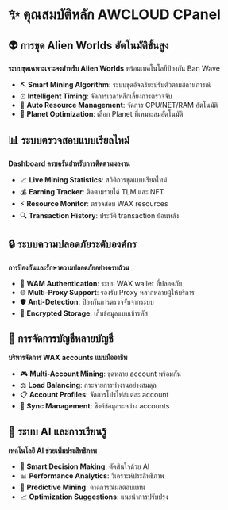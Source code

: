 # ✨ คุณสมบัติหลัก AWCLOUD CPanel

## 👽 การขุด Alien Worlds อัตโนมัติขั้นสูง

**ระบบขุดเฉพาะเจาะจงสำหรับ Alien Worlds** พร้อมเทคโนโลยีป้องกัน Ban Wave

- ⛏️ **Smart Mining Algorithm**: ระบบขุดอัจฉริยะปรับตัวตามสถานการณ์
- ⏰ **Intelligent Timing**: จัดการเวลาหลีกเลี่ยงการตรวจจับ
- 🔄 **Auto Resource Management**: จัดการ CPU/NET/RAM อัตโนมัติ
- 🎯 **Planet Optimization**: เลือก Planet ที่เหมาะสมอัตโนมัติ

## 📊 ระบบตรวจสอบแบบเรียลไทม์

**Dashboard ครบครันสำหรับการติดตามผลงาน**

- 📈 **Live Mining Statistics**: สถิติการขุดแบบเรียลไทม์
- 💰 **Earning Tracker**: ติดตามรายได้ TLM และ NFT
- ⚡ **Resource Monitor**: ตรวจสอบ WAX resources
- 🔍 **Transaction History**: ประวัติ transaction ย้อนหลัง

## 🔒 ระบบความปลอดภัยระดับองค์กร

**การป้องกันและรักษาความปลอดภัยอย่างครบถ้วน**

- 🔐 **WAM Authentication**: ระบบ WAX wallet ที่ปลอดภัย
- 🌐 **Multi-Proxy Support**: รองรับ Proxy หลากหลายผู้ให้บริการ
- 🛡️ **Anti-Detection**: ป้องกันการตรวจจับจากระบบ
- 🔑 **Encrypted Storage**: เก็บข้อมูลแบบเข้ารหัส

## 👥 การจัดการบัญชีหลายบัญชี

**บริหารจัดการ WAX accounts แบบมืออาชีพ**

- 🎮 **Multi-Account Mining**: ขุดหลาย account พร้อมกัน
- ⚖️ **Load Balancing**: กระจายการทำงานอย่างสมดุล
- 📋 **Account Profiles**: จัดการโปรไฟล์แต่ละ account
- 🔄 **Sync Management**: ซิงค์ข้อมูลระหว่าง accounts

## 🤖 ระบบ AI และการเรียนรู้

**เทคโนโลยี AI ช่วยเพิ่มประสิทธิภาพ**

- 🧠 **Smart Decision Making**: ตัดสินใจด้วย AI
- 📊 **Performance Analytics**: วิเคราะห์ประสิทธิภาพ
- 🔮 **Predictive Mining**: คาดการณ์ผลตอบแทน
- 📈 **Optimization Suggestions**: แนะนำการปรับปรุง
